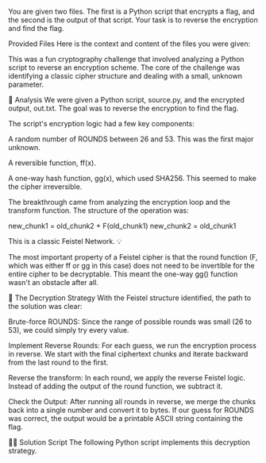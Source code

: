 You are given two files. The first is a Python script that encrypts a flag, and the second is the output of that script. Your task is to reverse the encryption and find the flag.

Provided Files
Here is the context and content of the files you were given:



This was a fun cryptography challenge that involved analyzing a Python script to reverse an encryption scheme. The core of the challenge was identifying a classic cipher structure and dealing with a small, unknown parameter.

🔎 Analysis
We were given a Python script, source.py, and the encrypted output, out.txt. The goal was to reverse the encryption to find the flag.

The script's encryption logic had a few key components:

A random number of ROUNDS between 26 and 53. This was the first major unknown.

A reversible function, ff(x).

A one-way hash function, gg(x), which used SHA256. This seemed to make the cipher irreversible.

The breakthrough came from analyzing the encryption loop and the transform function. The structure of the operation was:

new_chunk1 = old_chunk2 + F(old_chunk1)
new_chunk2 = old_chunk1

This is a classic Feistel Network. 💡

The most important property of a Feistel cipher is that the round function (F, which was either ff or gg in this case) does not need to be invertible for the entire cipher to be decryptable. This meant the one-way gg() function wasn't an obstacle after all.

🎯 The Decryption Strategy
With the Feistel structure identified, the path to the solution was clear:

Brute-force ROUNDS: Since the range of possible rounds was small (26 to 53), we could simply try every value.

Implement Reverse Rounds: For each guess, we run the encryption process in reverse. We start with the final ciphertext chunks and iterate backward from the last round to the first.

Reverse the transform: In each round, we apply the reverse Feistel logic. Instead of adding the output of the round function, we subtract it.

Check the Output: After running all rounds in reverse, we merge the chunks back into a single number and convert it to bytes. If our guess for ROUNDS was correct, the output would be a printable ASCII string containing the flag.

👨‍💻 Solution Script
The following Python script implements this decryption strategy.
